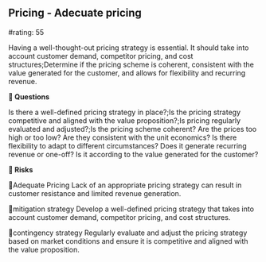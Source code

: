 

## Pricing - Adecuate pricing

#rating: 55


Having a well-thought-out pricing strategy is essential. It should take into account customer demand, competitor pricing, and cost structures;Determine if the pricing scheme is coherent, consistent with the value generated for the customer, and allows for flexibility and recurring revenue.

**💭 Questions**

Is there a well-defined pricing strategy in place?;Is the pricing strategy competitive and aligned with the value proposition?;Is pricing regularly evaluated and adjusted?;Is the pricing scheme coherent? Are the prices too high or too low? Are they consistent with the unit economics? Is there flexibility to adapt to different circumstances? Does it generate recurring revenue or one-off? Is it according to the value generated for the customer?

**🚨 Risks**

🚨Adequate Pricing
Lack of an appropriate pricing strategy can result in customer resistance and limited revenue generation.

🚨mitigation strategy
Develop a well-defined pricing strategy that takes into account customer demand, competitor pricing, and cost structures.

🚨contingency strategy
Regularly evaluate and adjust the pricing strategy based on market conditions and ensure it is competitive and aligned with the value proposition.




